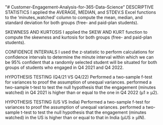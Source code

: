 "# Customer-Engagement-Analysis-for-365-Data-Science" 
DESCRIPTIVE STATISTICS
 I applied the AVERAGE, MEDIAN, and STDEV.S Excel functions to the ‘minutes_watched’ column to compute the mean, median, and standard deviation for both groups (free- and paid-plan students).
 
SKEWNESS AND KURTOSIS
I applied the SKEW AND KURT function to compute the skewness and kurtosis for both groups (free- and paid-plan students).

CONFIDENCE INTERVALS
I used the z-statistic to perform calculations for confidence intervals to determine the minute interval within which we can be 95% confident that a randomly selected student will be situated for both groups of students who engaged in Q4 2021 and Q4 2022.

HYPOTHESIS TESTING (Q4/21 VS Q4/22)
Performed a two-sample f-test for variances to proof the assumption of unequal variances.
performed a two-sample t-test to test the null hypothesis that the engagement (minutes watched) in Q4 2021 is higher than or equal to the one in Q4 2022 (μ1 ≥ μ2).

HYPOTHESIS TESTING (US VS India) 
Performed a two-sample f-test for variances to proof the assumption of unequal variances.
performed a two-sample t-test to test the null hypothesis that the engagement (minutes watched) in the US is higher than or equal to that in India (μUS ≥ μIN).
